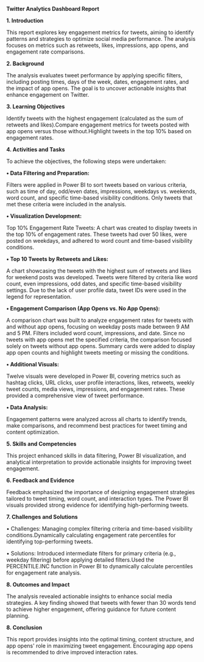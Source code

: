 **Twitter Analytics Dashboard Report**

**1.	Introduction**

This report explores key engagement metrics for tweets, aiming to identify patterns and strategies to optimize social media performance. The analysis focuses on metrics such as retweets, likes, impressions, app opens, and engagement rate comparisons.

**2. Background**

The analysis evaluates tweet performance by applying specific filters, including posting times, days of the week, dates, engagement rates, and the impact of app opens. The goal is to uncover actionable insights that enhance engagement on Twitter.

**3. Learning Objectives**

Identify tweets with the highest engagement (calculated as the sum of retweets and likes).Compare engagement metrics for tweets posted with app opens versus those without.Highlight tweets in the top 10% based on engagement rates.


**4.	Activities and Tasks**

To achieve the objectives, the following steps were undertaken:

**•	Data Filtering and Preparation:**

Filters were applied in Power BI to sort tweets based on various criteria, such as time of day, odd/even dates, impressions, weekdays vs. weekends, word count, and specific time-based visibility conditions. Only tweets that met these criteria were included in the analysis.

**•	Visualization Development:**

Top 10% Engagement Rate Tweets:
A chart was created to display tweets in the top 10% of engagement rates. These tweets had over 50 likes, were posted on weekdays, and adhered to word count and time-based visibility conditions.

**• Top 10 Tweets by Retweets and Likes:**

A chart showcasing the tweets with the highest sum of retweets and likes for weekend posts was developed. Tweets were filtered by criteria like word count, even impressions, odd dates, and specific time-based visibility settings. Due to the lack of user profile data, tweet IDs were used in the legend for representation.

**• Engagement Comparison (App Opens vs. No App Opens):**

A comparison chart was built to analyze engagement rates for tweets with and without app opens, focusing on weekday posts made between 9 AM and 5 PM. Filters included word count, impressions, and date. Since no tweets with app opens met the specified criteria, the comparison focused solely on tweets without app opens. Summary cards were added to display app open counts and highlight tweets meeting or missing the conditions.

**• Additional  Visuals:**

Twelve visuals were developed in Power BI, covering metrics such as hashtag clicks, URL clicks, user profile interactions, likes, retweets, weekly tweet counts, media views, impressions, and engagement rates. These provided a comprehensive view of tweet performance.

**•	Data Analysis:**

Engagement patterns were analyzed across all charts to identify trends, make comparisons, and recommend best practices for tweet timing and content optimization.


**5.	Skills and Competencies**

This project enhanced skills in data filtering, Power BI visualization, and analytical interpretation to provide actionable insights for improving tweet engagement.

**6.	Feedback and Evidence**

Feedback emphasized the importance of designing engagement strategies tailored to tweet timing, word count, and interaction types. The Power BI visuals provided strong evidence for identifying high-performing tweets.

**7.	Challenges and Solutions**

•	Challenges:
  Managing complex filtering criteria and time-based visibility conditions.Dynamically calculating engagement rate percentiles for identifying top-performing tweets.
	
•	Solutions:
	Introduced intermediate filters for primary criteria (e.g., weekday filtering) before applying detailed filters.Used the PERCENTILE.INC function in Power BI to dynamically calculate percentiles for engagement rate analysis.


**8.	Outcomes and Impact**

The analysis revealed actionable insights to enhance social media strategies. A key finding showed that tweets with fewer than 30 words tend to achieve higher engagement, offering guidance for future content planning.

**8. Conclusion**

This report provides insights into the optimal timing, content structure, and app opens' role in maximizing tweet engagement. Encouraging app opens is recommended to drive improved interaction rates.


